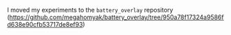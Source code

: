 I moved my experiments to the `battery_overlay` repository (https://github.com/megahomyak/battery_overlay/tree/950a78f17324a9586fd638e90cfb53717de8ef93)
